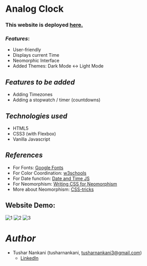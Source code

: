 # Analog Clock

### This website is deployed [here.](https://tusharnankani.github.io/AnalogClock/)


### *Features*:
* User-friendly
* Displays current Time
* Neomorphic Interface 
* Added Themes: Dark Mode <-> Light Mode


## *Features to be added*

- Adding Timezones 
- Adding a stopwatch / timer (countdowns)


## *Technologies used*

- HTML5
- CSS3 (with Flexbox)
- Vanilla Javascript


## *References*
* For Fonts: [Google Fonts](https://fonts.googleapis.com/css2?family=Work+Sans:wght@300&display=swap)
* For Color Coordination: [w3schools](https://www.w3schools.com/colors/colors_mixer.asp?colorbottom=000000&colortop=FFFFFF)
* For Date function: [Date and Time JS](https://javascript.info/date#setting-date-components)
* For Neomorphism: [Writing CSS for Neomorphism](https://www.youtube.com/watch?v=Gv0dy51SYL0)
* More about Neomorphism: [CSS-tricks](https://css-tricks.com/neumorphism-and-css/)

## Website Demo:
![1](https://user-images.githubusercontent.com/61280281/85862463-6e0a9a00-b7df-11ea-806e-2ebbeda2ab0c.png)
![2](https://user-images.githubusercontent.com/61280281/85862468-6fd45d80-b7df-11ea-8142-435302297a22.png)
![3](https://user-images.githubusercontent.com/61280281/85862470-706cf400-b7df-11ea-8e31-90f2f8ae4a2e.png)


# *Author*
* Tushar Nankani (tusharnankani, tusharnankani3@gmail.com)
   - [LinkedIn](https://www.linkedin.com/in/tusharnankani)
